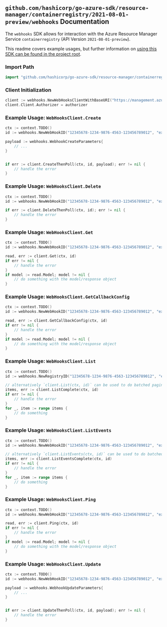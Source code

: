 
## `github.com/hashicorp/go-azure-sdk/resource-manager/containerregistry/2021-08-01-preview/webhooks` Documentation

The `webhooks` SDK allows for interaction with the Azure Resource Manager Service `containerregistry` (API Version `2021-08-01-preview`).

This readme covers example usages, but further information on [using this SDK can be found in the project root](https://github.com/hashicorp/go-azure-sdk/tree/main/docs).

### Import Path

```go
import "github.com/hashicorp/go-azure-sdk/resource-manager/containerregistry/2021-08-01-preview/webhooks"
```


### Client Initialization

```go
client := webhooks.NewWebHooksClientWithBaseURI("https://management.azure.com")
client.Client.Authorizer = authorizer
```


### Example Usage: `WebHooksClient.Create`

```go
ctx := context.TODO()
id := webhooks.NewWebHookID("12345678-1234-9876-4563-123456789012", "example-resource-group", "registryValue", "webHookValue")

payload := webhooks.WebhookCreateParameters{
	// ...
}


if err := client.CreateThenPoll(ctx, id, payload); err != nil {
	// handle the error
}
```


### Example Usage: `WebHooksClient.Delete`

```go
ctx := context.TODO()
id := webhooks.NewWebHookID("12345678-1234-9876-4563-123456789012", "example-resource-group", "registryValue", "webHookValue")

if err := client.DeleteThenPoll(ctx, id); err != nil {
	// handle the error
}
```


### Example Usage: `WebHooksClient.Get`

```go
ctx := context.TODO()
id := webhooks.NewWebHookID("12345678-1234-9876-4563-123456789012", "example-resource-group", "registryValue", "webHookValue")

read, err := client.Get(ctx, id)
if err != nil {
	// handle the error
}
if model := read.Model; model != nil {
	// do something with the model/response object
}
```


### Example Usage: `WebHooksClient.GetCallbackConfig`

```go
ctx := context.TODO()
id := webhooks.NewWebHookID("12345678-1234-9876-4563-123456789012", "example-resource-group", "registryValue", "webHookValue")

read, err := client.GetCallbackConfig(ctx, id)
if err != nil {
	// handle the error
}
if model := read.Model; model != nil {
	// do something with the model/response object
}
```


### Example Usage: `WebHooksClient.List`

```go
ctx := context.TODO()
id := webhooks.NewRegistryID("12345678-1234-9876-4563-123456789012", "example-resource-group", "registryValue")

// alternatively `client.List(ctx, id)` can be used to do batched pagination
items, err := client.ListComplete(ctx, id)
if err != nil {
	// handle the error
}
for _, item := range items {
	// do something
}
```


### Example Usage: `WebHooksClient.ListEvents`

```go
ctx := context.TODO()
id := webhooks.NewWebHookID("12345678-1234-9876-4563-123456789012", "example-resource-group", "registryValue", "webHookValue")

// alternatively `client.ListEvents(ctx, id)` can be used to do batched pagination
items, err := client.ListEventsComplete(ctx, id)
if err != nil {
	// handle the error
}
for _, item := range items {
	// do something
}
```


### Example Usage: `WebHooksClient.Ping`

```go
ctx := context.TODO()
id := webhooks.NewWebHookID("12345678-1234-9876-4563-123456789012", "example-resource-group", "registryValue", "webHookValue")

read, err := client.Ping(ctx, id)
if err != nil {
	// handle the error
}
if model := read.Model; model != nil {
	// do something with the model/response object
}
```


### Example Usage: `WebHooksClient.Update`

```go
ctx := context.TODO()
id := webhooks.NewWebHookID("12345678-1234-9876-4563-123456789012", "example-resource-group", "registryValue", "webHookValue")

payload := webhooks.WebhookUpdateParameters{
	// ...
}


if err := client.UpdateThenPoll(ctx, id, payload); err != nil {
	// handle the error
}
```
